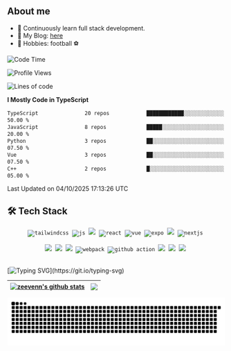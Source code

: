 ## About me

- 🌱 Continuously learn full stack development.
- 💼 My Blog: [here](https://zeevenn.github.io/blog/)
- 👋 Hobbies: football ⚽

<!--START_SECTION:waka-->
![Code Time](http://img.shields.io/badge/Code%20Time-93%20hrs%2038%20mins-blue)

![Profile Views](http://img.shields.io/badge/Profile%20Views-1-blue)

![Lines of code](https://img.shields.io/badge/From%20Hello%20World%20I%27ve%20Written-2.3%20million%20lines%20of%20code-blue)

**I Mostly Code in TypeScript** 

```text
TypeScript               20 repos            ████████████░░░░░░░░░░░░░   50.00 % 
JavaScript               8 repos             █████░░░░░░░░░░░░░░░░░░░░   20.00 % 
Python                   3 repos             ██░░░░░░░░░░░░░░░░░░░░░░░   07.50 % 
Vue                      3 repos             ██░░░░░░░░░░░░░░░░░░░░░░░   07.50 % 
C++                      2 repos             █░░░░░░░░░░░░░░░░░░░░░░░░   05.00 % 
```




 Last Updated on 04/10/2025 17:13:26 UTC
<!--END_SECTION:waka-->

## 🛠️ Tech Stack

<div align="center">
  <code><img height="40" src="https://api.iconify.design/skill-icons:tailwindcss-dark.svg" alt="tailwindcss" style="height: 40px"></code>&nbsp;
  <code><img height="40" src="https://api.iconify.design/skill-icons:javascript.svg" alt="js" style="height: 40px"></code>&nbsp;
  <code><img height="40" src="https://api.iconify.design/skill-icons:typescript.svg" style="height: 40px"></code>&nbsp;
  <code><img height="40" src="https://api.iconify.design/devicon:react.svg" alt="react" style="height: 40px"></code>&nbsp;
  <code><img height="40" src="https://api.iconify.design/devicon:vuejs.svg" alt="vue" style="height: 40px"></code>&nbsp;
  <code><img height="40" src="https://cdn.simpleicons.org/expo/000020/edeef0" alt="expo" style="height: 40px"></code>&nbsp;
  <code><img height="40" src="https://api.iconify.design/skill-icons:nestjs-dark.svg" style="height: 40px"></code>&nbsp;
  <code><img height="40" src="https://api.iconify.design/logos:nextjs-icon.svg" alt="nextjs" style="height: 40px"></code>&nbsp;
</div>

<br />

<div align="center">
  <code><img height="40" src="https://api.iconify.design/devicon:git.svg" style="height: 40px"></code>&nbsp;
  <code><img height="40" src="https://api.iconify.design/devicon:vscode.svg" style="height: 40px"></code>&nbsp;
  <code><img height="40" src="https://api.iconify.design/skill-icons:vite-dark.svg" style="height: 40px"></code>&nbsp;
  <code><img height="40" src="https://api.iconify.design/devicon:webpack.svg" alt="webpack" style="height: 40px"></code>&nbsp;
  <code><img height="40" src="https://api.iconify.design/devicon:githubactions.svg" alt="github action" style="height: 40px"></code>&nbsp;
  <code><img height="40" src="https://api.iconify.design/devicon:nginx.svg" style="height: 40px"></code>&nbsp;
  <code><img height="40" src="https://api.iconify.design/skill-icons:prisma.svg" style="height: 40px"></code>&nbsp;
  <code><img height="40" src="https://api.iconify.design/skill-icons:docker.svg" style="height: 40px"></code>&nbsp;
</div>

<br/>

[![Typing SVG](https://readme-typing-svg.herokuapp.com?font=Fira+Code&pause=1000&color=539BF5&background=4184E41A&vCenter=true&multiline=true&random=false&width=550&height=40&lines=Enquanto+houver+1%25+de+chance%2C+teremo+99%25+f%C3%A9.)](https://git.io/typing-svg)

| <a href="https://github.com/zeevenn/github-readme-stats"><img align="center" src="https://github-readme-stats.vercel.app/api?username=zeevenn&show_icons=true&hide_border=true&theme=transparent" alt="zeevenn's github stats" /></a> | <a href="https://github.com/zeevenn/github-readme-stats"><img align="center" src="https://github-readme-stats.vercel.app/api/top-langs/?username=zeevenn&layout=compact&hide_border=true&theme=transparent" /></a> |
| ------------------------------------------------------------------------------------------------------------------------------------------------------------------------------------------------------------------------------------------------- | -------------------------------------------------------------------------------------------------------------------------------------------------------------------------------------------------------------------------- |

<picture>
  <source media="(prefers-color-scheme: dark)" srcset="https://raw.githubusercontent.com/zeevenn/zeevenn/output/snake-dark.svg" />
  <source media="(prefers-color-scheme: light)" srcset="https://raw.githubusercontent.com/zeevenn/zeevenn/output/snake.svg" />
  <img alt="github-snake" src="https://raw.githubusercontent.com/zeevenn/zeevenn/output/snake.svg" />
</picture>
